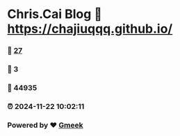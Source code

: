 # Chris.Cai Blog :link: https://chajiuqqq.github.io/ 
### :page_facing_up: [27](https://chajiuqqq.github.io//tag.html) 
### :speech_balloon: 3 
### :hibiscus: 44935 
### :alarm_clock: 2024-11-22 10:02:11 
### Powered by :heart: [Gmeek](https://github.com/Meekdai/Gmeek)
